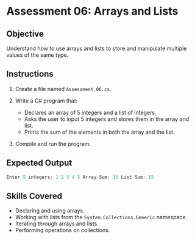 # Assessment 06: Arrays and Lists

## Objective

Understand how to use arrays and lists to store and manipulate multiple values of the same type.

## Instructions

1. Create a file named `Assessment_06.cs`.
2. Write a C# program that:
   - Declares an array of 5 integers and a list of integers.
   - Asks the user to input 5 integers and stores them in the array and list.
   - Prints the sum of the elements in both the array and the list.

3. Compile and run the program.

## Expected Output

```c#
Enter 5 integers: 1 2 3 4 5 Array Sum: 15 List Sum: 15
```

## Skills Covered

- Declaring and using arrays.
- Working with lists from the `System.Collections.Generic` namespace.
- Iterating through arrays and lists.
- Performing operations on collections.
